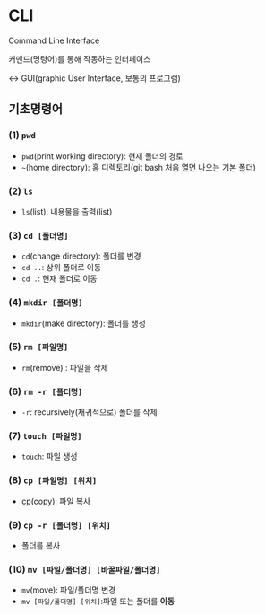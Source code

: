 # CLI

Command Line Interface

커맨드(명령어)를 통해 작동하는 인터페이스

<-> GUI(graphic User Interface, 보통의 프로그램)



## 기초명령어

### (1) `pwd`

* `pwd`(print working directory): 현재 폴더의 경로
* `~`(home directory): 홈 디렉토리(git bash 처음 열면 나오는 기본 폴더)

### (2) `ls`

* `ls`(list): 내용물을 출력(list)

### (3) `cd [폴더명]`

* `cd`(change directory): 폴더를 변경
* `cd ..`: 상위 폴더로 이동
* `cd .`: 현재 폴더로 이동

### (4) `mkdir [폴더명]`

* `mkdir`(make directory): 폴더를 생성

### (5) `rm [파일명]`

* `rm`(remove) : 파일을 삭제

### (6) `rm -r [폴더명]`

* `-r`: recursively(재귀적으로) 폴더를 삭제

### (7) `touch [파일명]`

* `touch`: 파일 생성

### (8) `cp [파일명] [위치]`

* cp(copy): 파일 복사

### (9) `cp -r [폴더명] [위치]`

* 폴더를 복사

### (10) `mv [파일/폴더명] [바꿀파일/폴더명]`

* `mv`(move): 파일/폴더명 변경
* `mv [파일/폴더명] [위치]`:파일 또는 폴더를 **이동**